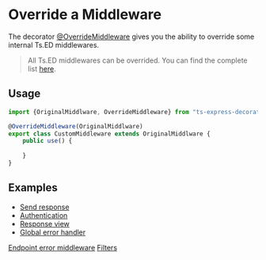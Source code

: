 # Override a Middleware

The decorator [@OverrideMiddleware](api/common/mvc/overridemiddleware.md) gives you the ability to 
override some internal Ts.ED middlewares.

> All Ts.ED middlewares can be overrided. You can find the complete list [here](api/index.md?query=keywords_Middleware|type_class).

## Usage

```typescript
import {OriginalMiddlware, OverrideMiddleware} from "ts-express-decorators";

@OverrideMiddleware(OriginalMiddlware)
export class CustomMiddleware extends OriginalMiddlware {
    public use() {
        
    }
}
```

## Examples

* [Send response](docs/middlewares/override/send-response.md)
* [Authentication](docs/middlewares/override/authentication.md)
* [Response view](docs/middlewares/override/response-view.md)
* [Global error handler](docs/middlewares/override/global-error-handler.md)


<div class="guide-links">
<a href="/#/docs/middlewares/endpoint-error-middleware">Endpoint error middleware</a>
<a href="/#/docs/filters">Filters</a>
</div>

